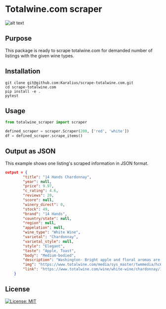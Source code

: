 # Totalwine.com scraper

![alt text](https://www.totalwine.com/media/sys_master/cmsmedia/h4d/h16/8994184232990.jpg)

## Purpose

This package is ready to scrape totalwine.com for demanded number of listings with the given wine types.


## Installation
```github
git clone git@github.com:Karalius/scrape-totalwine.com.git
cd scrape-totalwine.com
pip install -e .
pytest
```

## Usage
```python
from totalwine_scraper import scraper

defined_scraper = scraper.Scraper(200, ['red', 'white'])
df = defined_scraper.scrape_items()
```

## Output as JSON

This example shows one listing's scraped information in JSON format.

```json
output = {
        "title": "14 Hands Chardonnay",
        "year": null,
        "price": 9.97,
        "c_rating": 4.6,
        "reviews": 20,
        "score": null,
        "winery_direct": 0,
        "stock": 49,
        "brand": "14 Hands",
        "country/state": null,
        "region": null,
        "appelation": null,
        "wine_type": "White Wine",
        "varietal": "Chardonnay",
        "varietal_style": null,
        "style": "Elegant",
        "taste": "Apple, Toast",
        "body": "Medium-bodied",
        "description": "Washington- Bright apple and floral aromas are complemented by light notes of vanilla and sweet butterscotch. Juicy pear and apple flavors give way to subtle touches of toast and spice and ends with a soft finish.",
        "img": "https://www.totalwine.com/media/sys_master/twmmedia/hc6/h9e/14536635908126.png",
        "link": "https://www.totalwine.com/wine/white-wine/chardonnay/14-hands-chardonnay/p/16940750"
    }
```

## License
[![License: MIT](https://img.shields.io/badge/License-MIT-yellow.svg)](https://opensource.org/licenses/MIT)

